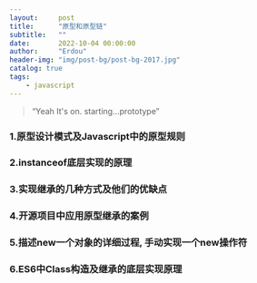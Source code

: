 ```yaml
---
layout:     post
title:      "原型和原型链"
subtitle:   ""
date:       2022-10-04 00:00:00
author:     "Erdou"
header-img: "img/post-bg/post-bg-2017.jpg"
catalog: true
tags:
    - javascript
---
```


> “Yeah It's on. starting...prototype”

### 1.原型设计模式及Javascript中的原型规则

### 2.instanceof底层实现的原理

### 3.实现继承的几种方式及他们的优缺点

### 4.开源项目中应用原型继承的案例

### 5.描述new一个对象的详细过程, 手动实现一个new操作符

### 6.ES6中Class构造及继承的底层实现原理
